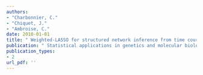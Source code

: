 ```yaml
---
authors: 
- "Charbonnier, C."
- "Chiquet, J."
- "Ambroise, C."
date: 2010-01-01
title: " Weighted-LASSO for structured network inference from time course data "
publication: " Statistical applications in genetics and molecular biology "
publication_types:
- 2
url_pdf: ''
---
```

